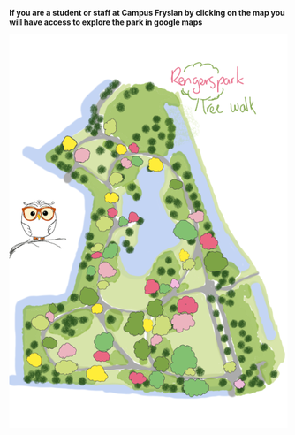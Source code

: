 __If you are a student or staff at Campus Fryslan by clicking on the map you will have access to explore the park in google maps__

[![Map of the park](https://raw.githubusercontent.com/carolxgl/TreeLibrary/gh-pages/images/treeWalk_Rengerspark.png)](https://www.google.com/maps/d/edit?mid=1DI2xkg53HxIyAoBIngs0npapwsNpun0L&usp=sharing)

